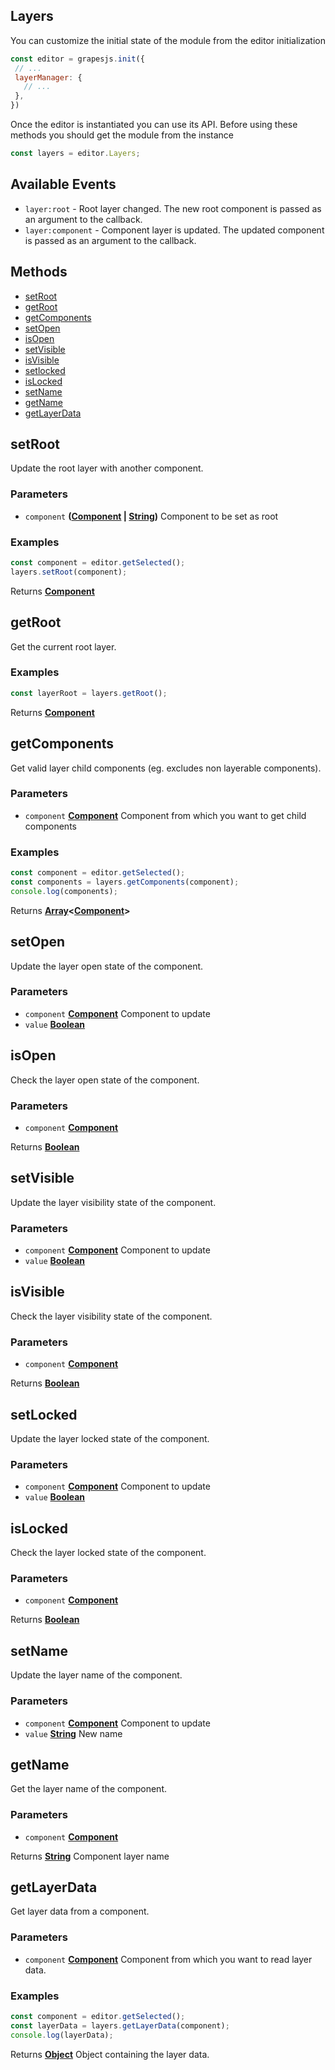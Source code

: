 <!-- Generated by documentation.js. Update this documentation by updating the source code. -->

## Layers

You can customize the initial state of the module from the editor initialization

```js
const editor = grapesjs.init({
 // ...
 layerManager: {
   // ...
 },
})
```

Once the editor is instantiated you can use its API. Before using these methods you should get the module from the instance

```js
const layers = editor.Layers;
```

## Available Events

*   `layer:root` - Root layer changed. The new root component is passed as an argument to the callback.
*   `layer:component` - Component layer is updated. The updated component is passed as an argument to the callback.

## Methods

*   [setRoot][1]
*   [getRoot][2]
*   [getComponents][3]
*   [setOpen][4]
*   [isOpen][5]
*   [setVisible][6]
*   [isVisible][7]
*   [setlocked][8]
*   [isLocked][9]
*   [setName][10]
*   [getName][11]
*   [getLayerData][12]

[Page]: page.html

[Component]: component.html

## setRoot

Update the root layer with another component.

### Parameters

*   `component` **([Component] | [String][13])** Component to be set as root

### Examples

```javascript
const component = editor.getSelected();
layers.setRoot(component);
```

Returns **[Component]**&#x20;

## getRoot

Get the current root layer.

### Examples

```javascript
const layerRoot = layers.getRoot();
```

Returns **[Component]**&#x20;

## getComponents

Get valid layer child components (eg. excludes non layerable components).

### Parameters

*   `component` **[Component]** Component from which you want to get child components

### Examples

```javascript
const component = editor.getSelected();
const components = layers.getComponents(component);
console.log(components);
```

Returns **[Array][14]<[Component]>**&#x20;

## setOpen

Update the layer open state of the component.

### Parameters

*   `component` **[Component]** Component to update
*   `value` **[Boolean][15]**&#x20;

## isOpen

Check the layer open state of the component.

### Parameters

*   `component` **[Component]**&#x20;

Returns **[Boolean][15]**&#x20;

## setVisible

Update the layer visibility state of the component.

### Parameters

*   `component` **[Component]** Component to update
*   `value` **[Boolean][15]**&#x20;

## isVisible

Check the layer visibility state of the component.

### Parameters

*   `component` **[Component]**&#x20;

Returns **[Boolean][15]**&#x20;

## setLocked

Update the layer locked state of the component.

### Parameters

*   `component` **[Component]** Component to update
*   `value` **[Boolean][15]**&#x20;

## isLocked

Check the layer locked state of the component.

### Parameters

*   `component` **[Component]**&#x20;

Returns **[Boolean][15]**&#x20;

## setName

Update the layer name of the component.

### Parameters

*   `component` **[Component]** Component to update
*   `value` **[String][13]** New name

## getName

Get the layer name of the component.

### Parameters

*   `component` **[Component]**&#x20;

Returns **[String][13]** Component layer name

## getLayerData

Get layer data from a component.

### Parameters

*   `component` **[Component]** Component from which you want to read layer data.

### Examples

```javascript
const component = editor.getSelected();
const layerData = layers.getLayerData(component);
console.log(layerData);
```

Returns **[Object][16]** Object containing the layer data.

[1]: #setroot

[2]: #getroot

[3]: #getcomponents

[4]: #setopen

[5]: #isopen

[6]: #setvisible

[7]: #isvisible

[8]: #setlocked

[9]: #islocked

[10]: #setname

[11]: #getname

[12]: #getlayerdata

[13]: https://developer.mozilla.org/docs/Web/JavaScript/Reference/Global_Objects/String

[14]: https://developer.mozilla.org/docs/Web/JavaScript/Reference/Global_Objects/Array

[15]: https://developer.mozilla.org/docs/Web/JavaScript/Reference/Global_Objects/Boolean

[16]: https://developer.mozilla.org/docs/Web/JavaScript/Reference/Global_Objects/Object
